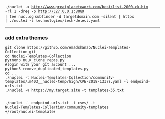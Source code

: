 <code>./nuclei -u http://www.greatplacetowork.com/best/list-2000-ch.htm -rl 1 -dreq -p http://127.0.0.1:8080 | tee nuc.log</code>
<code>subfinder -d targetdomain.com -silent | httpx | ./nuclei -t technologies/tech-detect.yaml</code>
<hr>
<h3>add extra themes</h3>
<code>git clone https://github.com/emadshanab/Nuclei-Templates-Collection.git
cd Nuclei-Templates-Collection
python3 bulk_clone_repos.py
#login with your git account ...
python3 remove_duplicated_templates.py
cd ..
./nuclei -t Nuclei-Templates-Collection/community-templates/im403__nuclei-temp/high/CVE-2018-13379.yaml -l endpoind-urls.txt
./nuclei -u https://my.target.site -t templates-35.txt

./nuclei -l endpoind-urls.txt -t cves/ -t Nuclei-Templates-Collection/community-templates
+/root/nuclei-templates</code>





